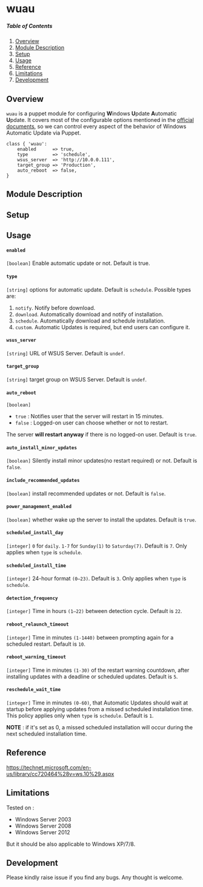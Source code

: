 # wuau

##### Table of Contents

1. [Overview](#overview)
2. [Module Description](#module-description)
3. [Setup](#setup)
4. [Usage ](#usage)
5. [Reference ](#reference)
5. [Limitations](#limitations)
6. [Development](#development)

## Overview

`wuau` is a puppet module for configuring **W**indows **U**pdate **A**utomatic **U**pdate.
It covers most of the configurable options mentioned in the [official documents](https://technet.microsoft.com/en-us/library/dd939844%28v=ws.10%29.aspx), so we can control every aspect of the behavior of Windows Automatic Update via Puppet.

```puppet
class { 'wuau':
    enabled      => true,
    type         => 'schedule',
    wsus_server  => 'http://10.0.0.111',
    target_group => 'Production',
    auto_reboot  => false,
}

```

## Module Description



## Setup


## Usage


#### `enabled`
   `[boolean]` Enable automatic update or not. Default is true.
#### `type`
   `[string]` options for automatic update. Default is `schedule`.
    Possible types are:

1. `notify`. Notify before download.
2. `download`. Automatically download and notify of installation. 
3. `schedule`. Automatically download and schedule installation.
4. `custom`. Automatic Updates is required, but end users can configure it.

#### `wsus_server`
   `[string]` URL of WSUS Server. Default is `undef`.

#### `target_group`
   `[string]` target group on WSUS Server. Default is `undef`.

#### `auto_reboot`
   `[boolean]`

   - `true`  : Notifies user that the server will restart in 15 minutes.
   - `false` : Logged-on user can choose whether or not to restart.

   The server **will restart anyway** if there is no logged-on user. 
   Default is `true`.

#### `auto_install_minor_updates`
   `[boolean]` Silently install minor updates(no restart required) or not. 
   Default is `false`.

#### `include_recommended_updates`
   `[boolean]` install recommended updates or not. Default is `false`.

#### `power_management_enabled`
   `[boolean]` whether wake up the server to install the updates. Default is `true`.

#### `scheduled_install_day`
   `[integer]` `0` for `daily`. `1-7` for `Sunday(1)` to `Saturday(7)`. Default is `7`.
   Only applies when `type` is `schedule`.

#### `scheduled_install_time`
   `[integer]` 24-hour format `(0–23)`. Default is `3`.
   Only applies when `type` is `schedule`.

#### `detection_frequency`
   `[integer]` Time in hours `(1–22)` between detection cycle. Default is `22`.

#### `reboot_relaunch_timeout`
   `[integer]` Time in minutes `(1-1440)` between prompting again for a scheduled restart.
   Default is `10`.

#### `reboot_warning_timeout`
   `[integer]` Time in minutes `(1-30)` of the restart warning countdown,
   after installing updates with a deadline or scheduled updates.
   Default is `5`.

#### `reschedule_wait_time`
   `[integer]` Time in minutes `(0-60)`, that Automatic Updates should wait at startup 
   before applying updates from a missed scheduled installation time.
   This policy applies only when `type` is `schedule`.
   Default is `1`.

   **NOTE** :
   if it's set as 0,  a missed scheduled installation will occur
   during the next scheduled installation time.


## Reference

https://technet.microsoft.com/en-us/library/cc720464%28v=ws.10%29.aspx

## Limitations

Tested on :

- Windows Server 2003
- Windows Server 2008
- Windows Server 2012

But it should be also applicable to Windows XP/7/8.

## Development

Please kindly raise issue if you find any bugs. Any thought is welcome.
